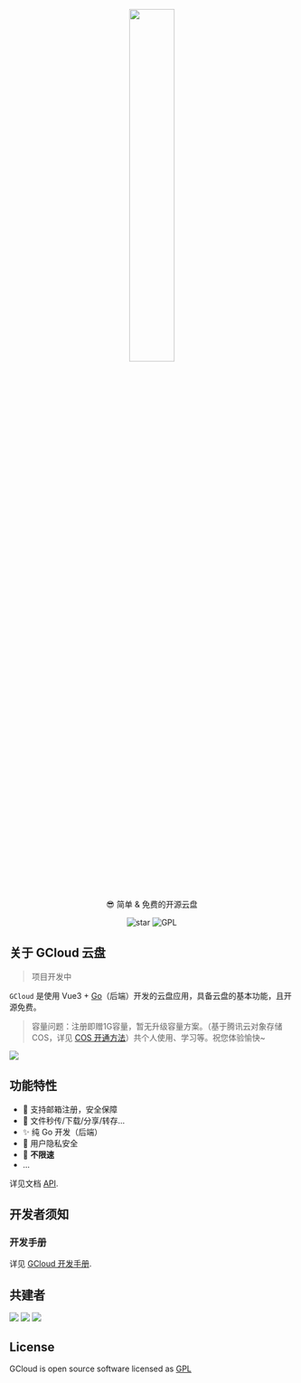 <p align="center"><img width="40%" align="center" src="https://img-yesmore.vercel.app/gcloud/gcloudx.png"></p>

<p align="center">😎 简单 & 免费的开源云盘</p>

<div style='' align="center">
    <img src="https://img.shields.io/github/stars/yesmore/gcloud-app.svg?logo=github&style=flat-square" alt="star"/>
	<img src="https://img.shields.io/github/license/yesmore/gcloud-app?style=flat-square" alt="GPL"/>
</div>

## 关于 GCloud 云盘

> 项目开发中

`GCloud` 是使用 Vue3 + [Go](https://golang.org/)（后端）开发的云盘应用，具备云盘的基本功能，且开源免费。

> 容量问题：注册即赠1G容量，暂无升级容量方案。（基于腾讯云对象存储 COS，详见 [COS 开通方法](<[/dev/README.md](https://github.com/yesmore/gcloud-server/blob/master/dev/README.md)>)）共个人使用、学习等。祝您体验愉快~

<img src='https://img-yesmore.vercel.app/gcloud/gcloud-home.png'/>

## 功能特性

- 🎯 支持邮箱注册，安全保障
- 🚀 文件秒传/下载/分享/转存...
- ✨ 纯 Go 开发（后端）
- 👻 用户隐私安全
- 🎨 **不限速**
- ...

详见文档 [API](/docs/API.md).

## 开发者须知

### 开发手册

详见 [GCloud 开发手册](/dev/README.md).

## 共建者

<a href="https://github.com/yesmore"><img src="https://github.com/yesmore.png?size=50"></a> <a href="https://github.com/tinyflake"><img src="https://github.com/tinyflake.png?size=50"></a> <a href="https://github.com/lysimportant"><img src="https://github.com/lysimportant.png?size=50"></a>

## License

GCloud is open source software licensed as [GPL](LICENSE)
